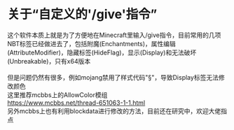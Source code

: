 关于“自定义的'/give'指令”
====================
这个软件本质上就是为了方便地在Minecraft里输入/give指令，目前常用的几项NBT标签已经做进去了，包括附魔(Enchantments)，属性编辑(AttributeModifier)，隐藏标签(HideFlag)，显示(Display)和无法破坏(Unbreakable)，只有x64版本
<br>
<br>
但是问题仍然有很多，例如mojang禁用了样式代码"§"，导致Display标签无法修改颜色
<br>
这里推荐mcbbs上的AllowColor模组
<br>
  https://www.mcbbs.net/thread-651063-1-1.html
<br>
另外mcbbs上也有利用blockdata进行修改的方法，目前还在研究中，欢迎大佬指点


